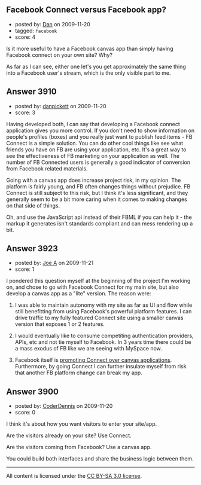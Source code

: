 ## Facebook Connect versus Facebook app?

- posted by: [Dan](https://stackexchange.com/users/-1/1600-dan) on 2009-11-20
- tagged: `facebook`
- score: 4

Is it more useful to have a Facebook canvas app than simply having Facebook connect on your own site?  Why?

As far as I can see, either one let's you get approximately the same thing into a Facebook user's stream, which is the only visible part to me.



## Answer 3910

- posted by: [danpickett](https://stackexchange.com/users/-1/13-danpickett) on 2009-11-20
- score: 3

Having developed both, I can say that developing a Facebook connect application gives you more control. If you don't need to show information on people's profiles (boxes) and you really just want to publish feed items - FB Connect is a simple solution. You can do other cool things like see what friends you have on FB are using your application, etc. It's a great way to see the effectiveness of FB marketing on your application as well. The number of FB Connected users is generally a good indicator of conversion from Facebook related materials.

Going with a canvas app does increase project risk, in my opinion. The platform is fairly young, and FB often changes things without prejudice. FB Connect is still subject to this risk, but I think it's less significant, and they generally seem to be a bit more caring when it comes to making changes on that side of things.

Oh, and use the JavaScript api instead of their FBML if you can help it - the markup it generates isn't standards compliant and can mess rendering up a bit.






## Answer 3923

- posted by: [Joe A](https://stackexchange.com/users/-1/60-joe-a) on 2009-11-21
- score: 1

<p>I pondered this question myself at the beginning of the project I'm working on, and chose to go with Facebook Connect for my main site, but also develop a canvas app as a "lite" version. The reason were:</p>

<ol>
<li><p>I was able to maintain autonomy with my site as far as UI and flow while still benefitting from using Facebook's powerful platform features. I can drive traffic to my fully featured Connect site using a smaller canvas version that exposes 1 or 2 features.</p></li>
<li><p>I would eventually like to consume competiting authentication providers, APIs, etc and not tie myself to Facebook. In 3 years time there could be a mass exodus of FB like we are seeing with MySpace now.</p></li>
<li><p>Facebook itself is <a href="http://news.cnet.com/8301-19882%5F3-10323364-250.html?tag=newsLatestHeadlinesArea.0" rel="nofollow">promoting Connect over canvas applications</a>. Furthermore, by going Connect I can further insulate myself from risk that another FB platform change can break my app.</p></li>
</ol>



## Answer 3900

- posted by: [CoderDennis](https://stackexchange.com/users/-1/517-coderdennis) on 2009-11-20
- score: 0

I think it's about how you want visitors to enter your site/app.

Are the visitors already on your site? Use Connect.

Are the visitors coming from Facebook? Use a canvas app.

You could build both interfaces and share the business logic between them.



---

All content is licensed under the [CC BY-SA 3.0 license](https://creativecommons.org/licenses/by-sa/3.0/).
